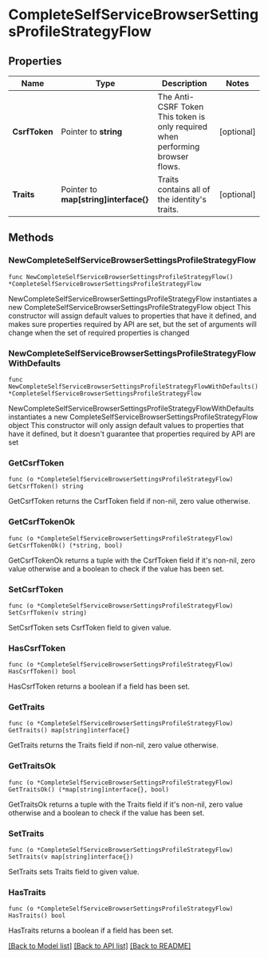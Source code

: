 # CompleteSelfServiceBrowserSettingsProfileStrategyFlow

## Properties

Name | Type | Description | Notes
------------ | ------------- | ------------- | -------------
**CsrfToken** | Pointer to **string** | The Anti-CSRF Token  This token is only required when performing browser flows. | [optional] 
**Traits** | Pointer to **map[string]interface{}** | Traits contains all of the identity&#39;s traits. | [optional] 

## Methods

### NewCompleteSelfServiceBrowserSettingsProfileStrategyFlow

`func NewCompleteSelfServiceBrowserSettingsProfileStrategyFlow() *CompleteSelfServiceBrowserSettingsProfileStrategyFlow`

NewCompleteSelfServiceBrowserSettingsProfileStrategyFlow instantiates a new CompleteSelfServiceBrowserSettingsProfileStrategyFlow object
This constructor will assign default values to properties that have it defined,
and makes sure properties required by API are set, but the set of arguments
will change when the set of required properties is changed

### NewCompleteSelfServiceBrowserSettingsProfileStrategyFlowWithDefaults

`func NewCompleteSelfServiceBrowserSettingsProfileStrategyFlowWithDefaults() *CompleteSelfServiceBrowserSettingsProfileStrategyFlow`

NewCompleteSelfServiceBrowserSettingsProfileStrategyFlowWithDefaults instantiates a new CompleteSelfServiceBrowserSettingsProfileStrategyFlow object
This constructor will only assign default values to properties that have it defined,
but it doesn't guarantee that properties required by API are set

### GetCsrfToken

`func (o *CompleteSelfServiceBrowserSettingsProfileStrategyFlow) GetCsrfToken() string`

GetCsrfToken returns the CsrfToken field if non-nil, zero value otherwise.

### GetCsrfTokenOk

`func (o *CompleteSelfServiceBrowserSettingsProfileStrategyFlow) GetCsrfTokenOk() (*string, bool)`

GetCsrfTokenOk returns a tuple with the CsrfToken field if it's non-nil, zero value otherwise
and a boolean to check if the value has been set.

### SetCsrfToken

`func (o *CompleteSelfServiceBrowserSettingsProfileStrategyFlow) SetCsrfToken(v string)`

SetCsrfToken sets CsrfToken field to given value.

### HasCsrfToken

`func (o *CompleteSelfServiceBrowserSettingsProfileStrategyFlow) HasCsrfToken() bool`

HasCsrfToken returns a boolean if a field has been set.

### GetTraits

`func (o *CompleteSelfServiceBrowserSettingsProfileStrategyFlow) GetTraits() map[string]interface{}`

GetTraits returns the Traits field if non-nil, zero value otherwise.

### GetTraitsOk

`func (o *CompleteSelfServiceBrowserSettingsProfileStrategyFlow) GetTraitsOk() (*map[string]interface{}, bool)`

GetTraitsOk returns a tuple with the Traits field if it's non-nil, zero value otherwise
and a boolean to check if the value has been set.

### SetTraits

`func (o *CompleteSelfServiceBrowserSettingsProfileStrategyFlow) SetTraits(v map[string]interface{})`

SetTraits sets Traits field to given value.

### HasTraits

`func (o *CompleteSelfServiceBrowserSettingsProfileStrategyFlow) HasTraits() bool`

HasTraits returns a boolean if a field has been set.


[[Back to Model list]](../README.md#documentation-for-models) [[Back to API list]](../README.md#documentation-for-api-endpoints) [[Back to README]](../README.md)


